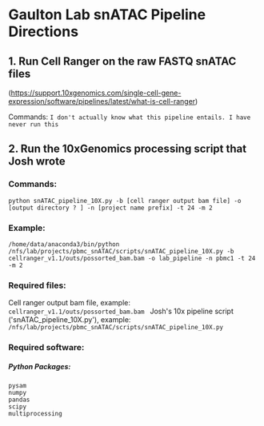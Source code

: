 # Gaulton Lab snATAC Pipeline Directions

## 1. Run Cell Ranger on the raw FASTQ snATAC files
(https://support.10xgenomics.com/single-cell-gene-expression/software/pipelines/latest/what-is-cell-ranger)

Commands: 
	``` I don't actually know what this pipeline entails. I have never run this ```

## 2. Run the 10xGenomics processing script that Josh wrote

### Commands:
```python snATAC_pipeline_10X.py -b [cell ranger output bam file] -o [output directory ? ] -n [project name prefix] -t 24 -m 2 ```


### Example:
``` /home/data/anaconda3/bin/python /nfs/lab/projects/pbmc_snATAC/scripts/snATAC_pipeline_10X.py -b cellranger_v1.1/outs/possorted_bam.bam -o lab_pipeline -n pbmc1 -t 24 -m 2 ```

### Required files: 
Cell ranger output bam file, example: `cellranger_v1.1/outs/possorted_bam.bam `
Josh's 10x pipeline script ('snATAC_pipeline_10X.py'), example: `/nfs/lab/projects/pbmc_snATAC/scripts/snATAC_pipeline_10X.py`

### Required software: 
##### Python Packages:
	pysam
	numpy
	pandas
	scipy
	multiprocessing

